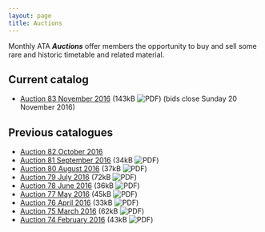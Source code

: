 ```yaml
---
layout: page
title: Auctions
---
```

Monthly ATA **_Auctions_** offer members the opportunity to buy and sell some rare and historic timetable and related material.

## Current catalog
* [Auction 83 November 2016](http://cdnb.austta.org.au/auctioncatalog201611issue.pdf) (143kB ![PDF](http://cdnb.austta.org.au/pdficon.svg)) (bids close Sunday 20 November 2016)

## Previous catalogues
* [Auction 82 October 2016](auction201610.html)
* [Auction 81 September 2016](http://cdnb.austta.org.au/auctioncatalog201609issue.pdf) (34kB ![PDF](http://cdnb.austta.org.au/pdficon.svg))
* [Auction 80 August    2016](http://cdnb.austta.org.au/auctioncatalog201608issue.pdf) (37kB ![PDF](http://cdnb.austta.org.au/pdficon.svg))
* [Auction 79 July      2016](http://cdnb.austta.org.au/auctioncatalog201607issue.pdf) (72kB ![PDF](http://cdnb.austta.org.au/pdficon.svg))
* [Auction 78 June      2016](http://cdnb.austta.org.au/auctioncatalog201606issue.pdf) (36kB ![PDF](http://cdnb.austta.org.au/pdficon.svg))
* [Auction 77 May       2016](http://cdnb.austta.org.au/auctioncatalog201605issue.pdf) (45kB ![PDF](http://cdnb.austta.org.au/pdficon.svg))
* [Auction 76 April     2016](http://cdnb.austta.org.au/auctioncatalog201604issue.pdf) (33kB ![PDF](http://cdnb.austta.org.au/pdficon.svg))
* [Auction 75 March     2016](http://cdnb.austta.org.au/auctioncatalog201603issue.pdf) (62kB ![PDF](http://cdnb.austta.org.au/pdficon.svg))
* [Auction 74 February  2016](http://cdnb.austta.org.au/auctioncatalog201602issue.pdf) (43kB ![PDF](http://cdnb.austta.org.au/pdficon.svg))
